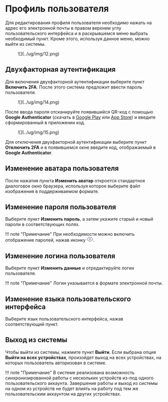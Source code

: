 # Профиль пользователя

Для редактирования профиля пользователя необходимо нажать на адрес его электронной почты в правом верхнем углу пользовательского интерфейса и в раскрывшемся меню выбрать необходимый пункт. Кроме этого, используя данное меню, можно выйти из системы.

<figure markdown>![](../ug/img/12.png)</figure>
  
## Двухфакторная аутентификация

Для включения двухфакторной аутентификации выберите пункт **Включить 2FA**. После этого система предложит ввести пароль пользователя.

<figure markdown>![](../ug/img/14.png)</figure>
  
После ввода пароля отсканируйте появившийся QR-код с помощью **Google Authenticator** (скачать в [Google Play](https://play.google.com/store/apps/details?id=com.google.android.apps.authenticator2&hl=ru&gl=US) или [App Store](https://apps.apple.com/ru/app/google-authenticator/id388497605)) и введите сформированный в приложении код.

<figure markdown>![](../ug/img/15.png)</figure>
  
Для отключения двухфакторной аутентификации выберите пункт **Отключить 2FA** и в появившемся окне введите код, отображаемый в **Google Authenticator**.

## Изменение аватара пользователя

После нажатия пункта **Изменить аватар** откроется стандартное диалоговое окно браузера, используя которое выберите файл изображения в поддерживаемом формате. 

## Изменение пароля пользователя

Выберите пункт **Изменить пароль**, а затем укажите старый и новый пароли в соответствующих полях.

!!! note "Примечание"
    При необходимости можно включить отображение паролей, нажав иконку ![](../ug/img/eye.png).

## Изменение логина пользователя

Выберите пункт **Изменить данные** и отредактируйте логин пользователя.

!!! note "Примечание"
    Логин указывается в формате электронной почты.

## Изменение языка пользовательского интерфейса

Выберите язык пользовательского интерфейса, нажав соответствующий пункт.

## Выход из системы

Чтобы выйти из системы, нажмите пункт **Выйти**. Если выбрана опция **Выйти на всех устройствах**, произойдет выход на всех устройствах, на которых пользователь авторизован в системе.

!!! note "Примечание"
    В системе реализована возможность синхронизированной работы с нескольких устройств из-под одного пользовательского аккаунта. Завершение работы и выход из системы на одном из устройств не будет влиять на работу под тем же пользовательским аккаунтом на других устройствах.
